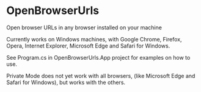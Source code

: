# OpenBrowserUrls
Open browser URLs in any browser installed on your machine

Currently works on Windows machines, with Google Chrome, Firefox, Opera, Internet Explorer, Microsoft Edge and Safari for Windows.

See Program.cs in OpenBrowserUrls.App project for examples on how to use.

Private Mode does not yet work with all browsers, (like Microsoft Edge and Safari for Windows), but works with the others.
